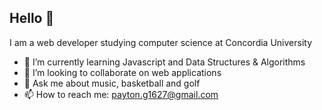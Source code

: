 ## Hello 👋

I am a web developer studying computer science at Concordia University

<!-- - 🔭 I’m currently working on ... -->
- 🌱 I’m currently learning Javascript and Data Structures & Algorithms
- 👯 I’m looking to collaborate on web applications 
- 💬 Ask me about music, basketball and golf
- 📫 How to reach me: payton.g1627@gmail.com
